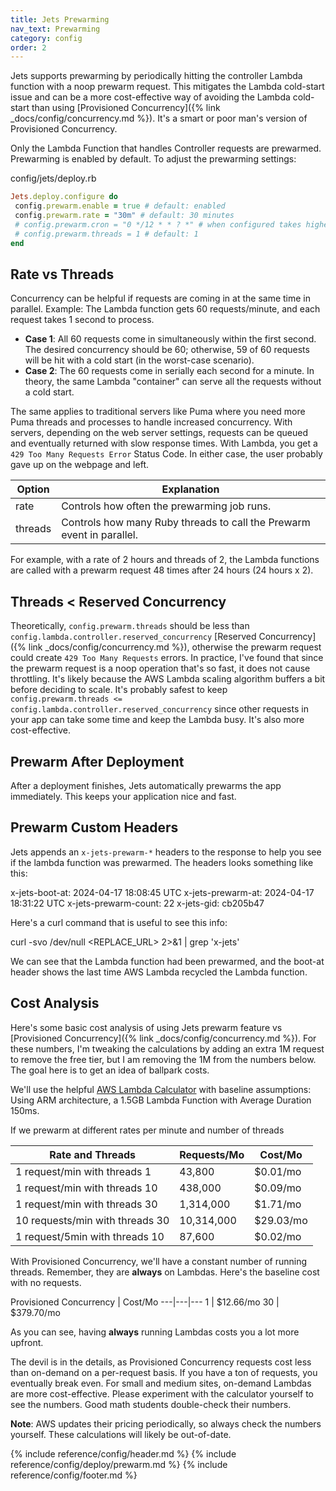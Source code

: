```yaml
---
title: Jets Prewarming
nav_text: Prewarming
category: config
order: 2
---
```


Jets supports prewarming by periodically hitting the controller Lambda function with a noop prewarm request. This mitigates the Lambda cold-start issue and can be a more cost-effective way of avoiding the Lambda cold-start than using [Provisioned Concurrency]({% link _docs/config/concurrency.md %}). It's a smart or poor man's version of Provisioned Concurrency.

Only the Lambda Function that handles Controller requests are prewarmed. Prewarming is enabled by default. To adjust the prewarming settings:

config/jets/deploy.rb

```ruby
Jets.deploy.configure do
 config.prewarm.enable = true # default: enabled
 config.prewarm.rate = "30m" # default: 30 minutes
 # config.prewarm.cron = "0 */12 * * ? *" # when configured takes higher precedence than prewarm.rate
 # config.prewarm.threads = 1 # default: 1
end
```

## Rate vs Threads

Concurrency can be helpful if requests are coming in at the same time in parallel. Example: The Lambda function gets 60 requests/minute, and each request takes 1 second to process.

* **Case 1**: All 60 requests come in simultaneously within the first second. The desired concurrency should be 60; otherwise, 59 of 60 requests will be hit with a cold start (in the worst-case scenario).
* **Case 2**: The 60 requests come in serially each second for a minute. In theory, the same Lambda "container" can serve all the requests without a cold start.

The same applies to traditional servers like Puma where you need more Puma threads and processes to handle increased concurrency. With servers, depending on the web server settings, requests can be queued and eventually returned with slow response times. With Lambda, you get a `429 Too Many Requests Error` Status Code. In either case, the user probably gave up on the webpage and left.

Option | Explanation
--- | ---
rate | Controls how often the prewarming job runs.
threads | Controls how many Ruby threads to call the Prewarm event in parallel.

For example, with a rate of 2 hours and threads of 2, the Lambda functions are called with a prewarm request 48 times after 24 hours (24 hours x 2).

## Threads < Reserved Concurrency

Theoretically, `config.prewarm.threads` should be less than `config.lambda.controller.reserved_concurrency` [Reserved Concurrency]({% link _docs/config/concurrency.md %}), otherwise the prewarm request could create `429 Too Many Requests` errors. In practice, I've found that since the prewarm request is a noop operation that's so fast, it does not cause throttling. It's likely because the AWS Lambda scaling algorithm buffers a bit before deciding to scale. It's probably safest to keep `config.prewarm.threads <= config.lambda.controller.reserved_concurrency` since other requests in your app can take some time and keep the Lambda busy. It's also more cost-effective.

## Prewarm After Deployment

After a deployment finishes, Jets automatically prewarms the app immediately. This keeps your application nice and fast.

## Prewarm Custom Headers

Jets appends an `x-jets-prewarm-*` headers to the response to help you see if the lambda function was prewarmed. The headers looks something like this:

 x-jets-boot-at: 2024-04-17 18:08:45 UTC
 x-jets-prewarm-at: 2024-04-17 18:31:22 UTC
 x-jets-prewarm-count: 22
 x-jets-gid: cb205b47

Here's a curl command that is useful to see this info:

 curl -svo /dev/null <REPLACE_URL> 2>&1 | grep 'x-jets'

We can see that the Lambda function had been prewarmed, and the boot-at header shows the last time AWS Lambda recycled the Lambda function.

## Cost Analysis

Here's some basic cost analysis of using Jets prewarm feature vs [Provisioned Concurrency]({% link _docs/config/concurrency.md %}). For these numbers, I'm tweaking the calculations by adding an extra 1M request to remove the free tier, but I am removing the 1M from the numbers below. The goal here is to get an idea of ballpark costs.

We'll use the helpful [AWS Lambda Calculator](https://calculator.aws/#/createCalculator/Lambda) with baseline assumptions: Using ARM architecture, a 1.5GB Lambda Function with Average Duration 150ms.

If we prewarm at different rates per minute and number of threads

Rate and Threads | Requests/Mo | Cost/Mo
---|---|---
1 request/min with threads 1 | 43,800 | $0.01/mo
1 request/min with threads 10 | 438,000 | $0.09/mo
1 request/min with threads 30 | 1,314,000 | $1.71/mo
10 requests/min with threads 30 | 10,314,000 | $29.03/mo
1 request/5min with threads 10 | 87,600 | $0.02/mo

With Provisioned Concurrency, we'll have a constant number of running threads. Remember, they are **always** on Lambdas. Here's the baseline cost with no requests.

Provisioned Concurrency | Cost/Mo
---|---|---
1 | $12.66/mo
30 | $379.70/mo

As you can see, having **always** running Lambdas costs you a lot more upfront.

The devil is in the details, as Provisioned Concurrency requests cost less than on-demand on a per-request basis. If you have a ton of requests, you eventually break even. For small and medium sites, on-demand Lambdas are more cost-effective. Please experiment with the calculator yourself to see the numbers. Good math students double-check their numbers.

**Note**: AWS updates their pricing periodically, so always check the numbers yourself. These calculations will likely be out-of-date.

{% include reference/config/header.md %}
{% include reference/config/deploy/prewarm.md %}
{% include reference/config/footer.md %}
